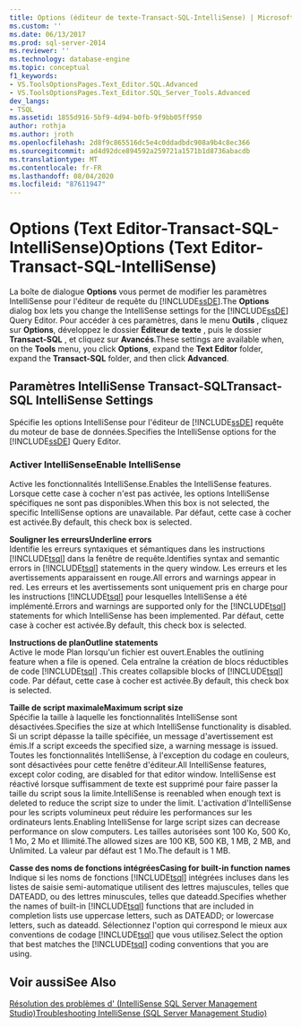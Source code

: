 ```yaml
---
title: Options (éditeur de texte-Transact-SQL-IntelliSense) | Microsoft Docs
ms.custom: ''
ms.date: 06/13/2017
ms.prod: sql-server-2014
ms.reviewer: ''
ms.technology: database-engine
ms.topic: conceptual
f1_keywords:
- VS.ToolsOptionsPages.Text_Editor.SQL.Advanced
- VS.ToolsOptionsPages.Text_Editor.SQL_Server_Tools.Advanced
dev_langs:
- TSQL
ms.assetid: 1855d916-5bf9-4d94-b0fb-9f9bb05ff950
author: rothja
ms.author: jroth
ms.openlocfilehash: 2d8f9c865516dc5e4c0ddadbdc908a9b4c8ec366
ms.sourcegitcommit: ad4d92dce894592a259721a1571b1d8736abacdb
ms.translationtype: MT
ms.contentlocale: fr-FR
ms.lasthandoff: 08/04/2020
ms.locfileid: "87611947"
---
```

# <a name="options-text-editor-transact-sql-intellisense"></a><span data-ttu-id="d33b1-102">Options (Text Editor-Transact-SQL-IntelliSense)</span><span class="sxs-lookup"><span data-stu-id="d33b1-102">Options (Text Editor-Transact-SQL-IntelliSense)</span></span>
  <span data-ttu-id="d33b1-103">La boîte de dialogue **Options** vous permet de modifier les paramètres IntelliSense pour l'éditeur de requête du [!INCLUDE[ssDE](../includes/ssde-md.md)].</span><span class="sxs-lookup"><span data-stu-id="d33b1-103">The **Options** dialog box lets you change the IntelliSense settings for the [!INCLUDE[ssDE](../includes/ssde-md.md)] Query Editor.</span></span> <span data-ttu-id="d33b1-104">Pour accéder à ces paramètres, dans le menu **Outils** , cliquez sur **Options**, développez le dossier **Éditeur de texte** , puis le dossier **Transact-SQL** , et cliquez sur **Avancés**.</span><span class="sxs-lookup"><span data-stu-id="d33b1-104">These settings are available when, on the **Tools** menu, you click **Options**, expand the **Text Editor** folder, expand the **Transact-SQL** folder, and then click **Advanced**.</span></span>  
  
## <a name="transact-sql-intellisense-settings"></a><span data-ttu-id="d33b1-105">Paramètres IntelliSense Transact-SQL</span><span class="sxs-lookup"><span data-stu-id="d33b1-105">Transact-SQL IntelliSense Settings</span></span>  
 <span data-ttu-id="d33b1-106">Spécifie les options IntelliSense pour l'éditeur de [!INCLUDE[ssDE](../includes/ssde-md.md)] requête du moteur de base de données.</span><span class="sxs-lookup"><span data-stu-id="d33b1-106">Specifies the IntelliSense options for the [!INCLUDE[ssDE](../includes/ssde-md.md)] Query Editor.</span></span>  
  
### <a name="enable-intellisense"></a><span data-ttu-id="d33b1-107">Activer IntelliSense</span><span class="sxs-lookup"><span data-stu-id="d33b1-107">Enable IntelliSense</span></span>  
 <span data-ttu-id="d33b1-108">Active les fonctionnalités IntelliSense.</span><span class="sxs-lookup"><span data-stu-id="d33b1-108">Enables the IntelliSense features.</span></span> <span data-ttu-id="d33b1-109">Lorsque cette case à cocher n'est pas activée, les options IntelliSense spécifiques ne sont pas disponibles.</span><span class="sxs-lookup"><span data-stu-id="d33b1-109">When this box is not selected, the specific IntelliSense options are unavailable.</span></span> <span data-ttu-id="d33b1-110">Par défaut, cette case à cocher est activée.</span><span class="sxs-lookup"><span data-stu-id="d33b1-110">By default, this check box is selected.</span></span>  
  
 <span data-ttu-id="d33b1-111">**Souligner les erreurs**</span><span class="sxs-lookup"><span data-stu-id="d33b1-111">**Underline errors**</span></span>  
 <span data-ttu-id="d33b1-112">Identifie les erreurs syntaxiques et sémantiques dans les instructions [!INCLUDE[tsql](../includes/tsql-md.md)] dans la fenêtre de requête.</span><span class="sxs-lookup"><span data-stu-id="d33b1-112">Identifies syntax and semantic errors in [!INCLUDE[tsql](../includes/tsql-md.md)] statements in the query window.</span></span> <span data-ttu-id="d33b1-113">Les erreurs et les avertissements apparaissent en rouge.</span><span class="sxs-lookup"><span data-stu-id="d33b1-113">All errors and warnings appear in red.</span></span> <span data-ttu-id="d33b1-114">Les erreurs et les avertissements sont uniquement pris en charge pour les instructions [!INCLUDE[tsql](../includes/tsql-md.md)] pour lesquelles IntelliSense a été implémenté.</span><span class="sxs-lookup"><span data-stu-id="d33b1-114">Errors and warnings are supported only for the [!INCLUDE[tsql](../includes/tsql-md.md)] statements for which IntelliSense has been implemented.</span></span> <span data-ttu-id="d33b1-115">Par défaut, cette case à cocher est activée.</span><span class="sxs-lookup"><span data-stu-id="d33b1-115">By default, this check box is selected.</span></span>  
  
 <span data-ttu-id="d33b1-116">**Instructions de plan**</span><span class="sxs-lookup"><span data-stu-id="d33b1-116">**Outline statements**</span></span>  
 <span data-ttu-id="d33b1-117">Active le mode Plan lorsqu'un fichier est ouvert.</span><span class="sxs-lookup"><span data-stu-id="d33b1-117">Enables the outlining feature when a file is opened.</span></span> <span data-ttu-id="d33b1-118">Cela entraîne la création de blocs réductibles de code [!INCLUDE[tsql](../includes/tsql-md.md)] .</span><span class="sxs-lookup"><span data-stu-id="d33b1-118">This creates collapsible blocks of [!INCLUDE[tsql](../includes/tsql-md.md)] code.</span></span> <span data-ttu-id="d33b1-119">Par défaut, cette case à cocher est activée.</span><span class="sxs-lookup"><span data-stu-id="d33b1-119">By default, this check box is selected.</span></span>  
  
 <span data-ttu-id="d33b1-120">**Taille de script maximale**</span><span class="sxs-lookup"><span data-stu-id="d33b1-120">**Maximum script size**</span></span>  
 <span data-ttu-id="d33b1-121">Spécifie la taille à laquelle les fonctionnalités IntelliSense sont désactivées.</span><span class="sxs-lookup"><span data-stu-id="d33b1-121">Specifies the size at which IntelliSense functionality is disabled.</span></span> <span data-ttu-id="d33b1-122">Si un script dépasse la taille spécifiée, un message d'avertissement est émis.</span><span class="sxs-lookup"><span data-stu-id="d33b1-122">If a script exceeds the specified size, a warning message is issued.</span></span> <span data-ttu-id="d33b1-123">Toutes les fonctionnalités IntelliSense, à l'exception du codage en couleurs, sont désactivées pour cette fenêtre d'éditeur.</span><span class="sxs-lookup"><span data-stu-id="d33b1-123">All IntelliSense features, except color coding, are disabled for that editor window.</span></span> <span data-ttu-id="d33b1-124">IntelliSense est réactivé lorsque suffisamment de texte est supprimé pour faire passer la taille du script sous la limite.</span><span class="sxs-lookup"><span data-stu-id="d33b1-124">IntelliSense is reenabled when enough text is deleted to reduce the script size to under the limit.</span></span> <span data-ttu-id="d33b1-125">L'activation d'IntelliSense pour les scripts volumineux peut réduire les performances sur les ordinateurs lents.</span><span class="sxs-lookup"><span data-stu-id="d33b1-125">Enabling IntelliSense for large script sizes can decrease performance on slow computers.</span></span> <span data-ttu-id="d33b1-126">Les tailles autorisées sont 100 Ko, 500 Ko, 1 Mo, 2 Mo et Illimité.</span><span class="sxs-lookup"><span data-stu-id="d33b1-126">The allowed sizes are 100 KB, 500 KB, 1 MB, 2 MB, and Unlimited.</span></span> <span data-ttu-id="d33b1-127">La valeur par défaut est 1 Mo.</span><span class="sxs-lookup"><span data-stu-id="d33b1-127">The default is 1 MB.</span></span>  
  
 <span data-ttu-id="d33b1-128">**Casse des noms de fonctions intégrées**</span><span class="sxs-lookup"><span data-stu-id="d33b1-128">**Casing for built-in function names**</span></span>  
 <span data-ttu-id="d33b1-129">Indique si les noms de fonctions [!INCLUDE[tsql](../includes/tsql-md.md)] intégrées incluses dans les listes de saisie semi-automatique utilisent des lettres majuscules, telles que DATEADD, ou des lettres minuscules, telles que dateadd.</span><span class="sxs-lookup"><span data-stu-id="d33b1-129">Specifies whether the names of built-in [!INCLUDE[tsql](../includes/tsql-md.md)] functions that are included in completion lists use uppercase letters, such as DATEADD; or lowercase letters, such as dateadd.</span></span> <span data-ttu-id="d33b1-130">Sélectionnez l'option qui correspond le mieux aux conventions de codage [!INCLUDE[tsql](../includes/tsql-md.md)] que vous utilisez.</span><span class="sxs-lookup"><span data-stu-id="d33b1-130">Select the option that best matches the [!INCLUDE[tsql](../includes/tsql-md.md)] coding conventions that you are using.</span></span>  
  
## <a name="see-also"></a><span data-ttu-id="d33b1-131">Voir aussi</span><span class="sxs-lookup"><span data-stu-id="d33b1-131">See Also</span></span>  
 [<span data-ttu-id="d33b1-132">Résolution des problèmes d' &#40;IntelliSense SQL Server Management Studio&#41;</span><span class="sxs-lookup"><span data-stu-id="d33b1-132">Troubleshooting IntelliSense &#40;SQL Server Management Studio&#41;</span></span>](../relational-databases/scripting/troubleshooting-intellisense.md)  
  
  

